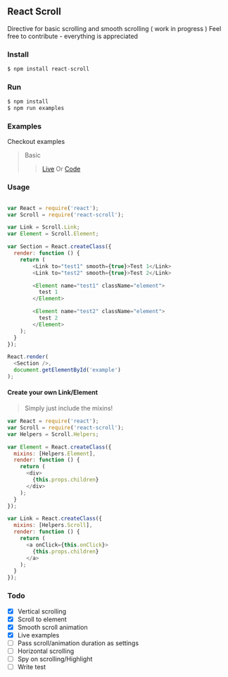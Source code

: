 ## React Scroll

Directive for basic scrolling and smooth scrolling ( work in progress )
Feel free to contribute - everything is appreciated

### Install
```js
$ npm install react-scroll
```

### Run
```js
$ npm install
$ npm run examples
```

### Examples
Checkout examples
> Basic
>> [Live](http://fisshy.github.io/react-scroll-example/basic/index.html)
>> Or
>> [Code](https://github.com/fisshy/react-scroll/blob/master/examples/basic/app.js)

### Usage
```js

var React = require('react');
var Scroll = require('react-scroll'); 

var Link = Scroll.Link;
var Element = Scroll.Element;

var Section = React.createClass({
  render: function () {
  	return (
		<Link to="test1" smooth={true}>Test 1</Link>
		<Link to="test2" smooth={true}>Test 2</Link>

		<Element name="test1" className="element">
		  test 1
		</Element>

		<Element name="test2" className="element">
		  test 2
		</Element>
	);
  }
});

React.render(
  <Section />,
  document.getElementById('example')
);

```

#### Create your own Link/Element
> Simply just include the mixins!

```js
var React = require('react');
var Scroll = require('react-scroll'); 
var Helpers = Scroll.Helpers;

var Element = React.createClass({
  mixins: [Helpers.Element],
  render: function () {
    return (
      <div>
        {this.props.children}
      </div>
    );
  }
});

var Link = React.createClass({
  mixins: [Helpers.Scroll],
  render: function () {
    return (
      <a onClick={this.onClick}>
        {this.props.children}
      </a>
    );
  }
});

```



### Todo
- [x] Vertical scrolling
- [x] Scroll to element
- [x] Smooth scroll animation
- [x] Live examples
- [ ] Pass scroll/animation duration as settings
- [ ] Horizontal scrolling
- [ ] Spy on scrolling/Highlight
- [ ] Write test
